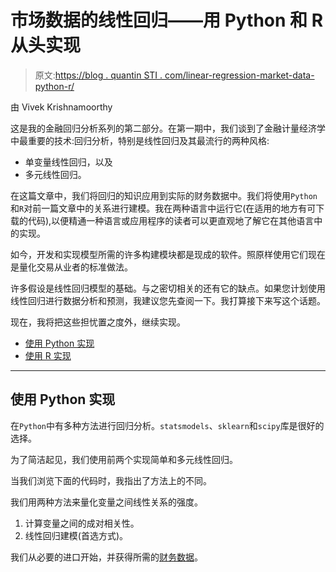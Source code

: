 # 市场数据的线性回归——用 Python 和 R 从头实现

> 原文:[https://blog . quantin STI . com/linear-regression-market-data-python-r/](https://blog.quantinsti.com/linear-regression-market-data-python-r/)

由 Vivek Krishnamoorthy

这是我的金融回归分析系列的第二部分。在第一期中，我们谈到了金融计量经济学中最重要的技术:回归分析，特别是线性回归及其最流行的两种风格:

*   单变量线性回归，以及
*   多元线性回归。

在这篇文章中，我们将回归的知识应用到实际的财务数据中。我们将使用`Python`和`R`对前一篇文章中的关系进行建模。我在两种语言中运行它(在适用的地方有可下载的代码),以便精通一种语言或应用程序的读者可以更直观地了解它在其他语言中的实现。

如今，开发和实现模型所需的许多构建模块都是现成的软件。照原样使用它们现在是量化交易从业者的标准做法。

许多假设是线性回归模型的基础。与之密切相关的还有它的缺点。如果您计划使用线性回归进行数据分析和预测，我建议您先查阅一下。我打算接下来写这个话题。

现在，我将把这些担忧置之度外，继续实现。

*   [使用 Python 实现](#implementation-using-python)
*   [使用 R 实现](#implementation-using-r)

* * *

## ****使用 Python 实现****

在`Python`中有多种方法进行回归分析。`statsmodels`、`sklearn`和`scipy`库是很好的选择。

为了简洁起见，我们使用前两个实现简单和多元线性回归。

当我们浏览下面的代码时，我指出了方法上的不同。

我们用两种方法来量化变量之间线性关系的强度。

1.  计算变量之间的成对相关性。
2.  线性回归建模(首选方式)。

我们从必要的进口开始，并获得所需的[财务数据](https://quantra.quantinsti.com/course/financial-time-series-analysis-trading)。